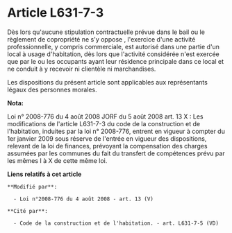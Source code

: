 # Article L631-7-3

Dès lors qu'aucune stipulation contractuelle prévue dans le bail ou le règlement de copropriété ne s'y oppose , l'exercice
d'une activité professionnelle, y compris commerciale, est autorisé dans une partie d'un local à usage d'habitation, dès lors
que l'activité considérée n'est exercée que par le ou les occupants ayant leur résidence principale dans ce local et ne
conduit à y recevoir ni clientèle ni marchandises.

Les dispositions du présent article sont applicables aux représentants légaux des personnes morales.

**Nota:**

Loi n° 2008-776 du 4 août 2008 JORF du 5 août 2008 art. 13 X : Les modifications de l'article L631-7-3 du code de la
construction et de l'habitation, induites par la loi n° 2008-776, entrent en vigueur à compter du 1er janvier 2009 sous
réserve de l'entrée en vigueur des dispositions, relevant de la loi de finances, prévoyant la compensation des charges
assumées par les communes du fait du transfert de compétences prévu par les mêmes I à X de cette même loi.

**Liens relatifs à cet article**

	**Modifié par**:

	  - Loi n°2008-776 du 4 août 2008 - art. 13 (V)

	**Cité par**:

	  - Code de la construction et de l'habitation. - art. L631-7-5 (VD)
